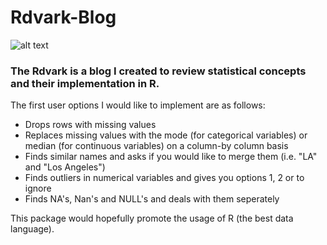 # Rdvark-Blog
![alt text](https://github.com/spesavento/Rdvark-Automatic-Data-Cleaning/blob/master/rdvark.png)

### The Rdvark is a blog I created to review statistical concepts and their implementation in R.

The first user options I would like to implement are as follows:

* Drops rows with missing values
* Replaces missing values with the mode (for categorical variables) or median (for continuous variables) on a column-by column basis
* Finds similar names and asks if you would like to merge them (i.e. "LA" and "Los Angeles")
* Finds outliers in numerical variables and gives you options 1, 2 or to ignore
* Finds NA's, Nan's and NULL's and deals with them seperately


This package would hopefully promote the usage of R (the best data language). 
